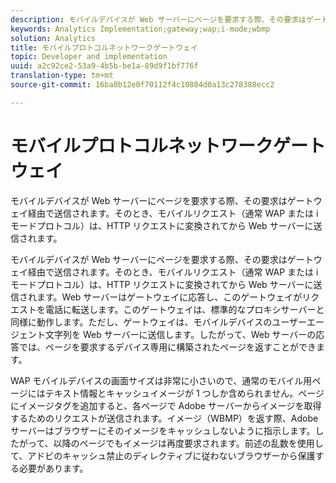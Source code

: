 ```yaml
---
description: モバイルデバイスが Web サーバーにページを要求する際、その要求はゲートウェイ経由で送信されます。そのとき、モバイルリクエスト（通常 WAP または i モードプロトコル）は、HTTP リクエストに変換されてから Web サーバーに送信されます。
keywords: Analytics Implementation;gateway;wap;i-mode;wbmp
solution: Analytics
title: モバイルプロトコルネットワークゲートウェイ
topic: Developer and implementation
uuid: a2c92ce2-53a9-4b5b-be1a-89d9f1bf776f
translation-type: tm+mt
source-git-commit: 16ba0b12e0f70112f4c10804d0a13c278388ecc2

---
```



# モバイルプロトコルネットワークゲートウェイ

モバイルデバイスが Web サーバーにページを要求する際、その要求はゲートウェイ経由で送信されます。そのとき、モバイルリクエスト（通常 WAP または i モードプロトコル）は、HTTP リクエストに変換されてから Web サーバーに送信されます。

モバイルデバイスが Web サーバーにページを要求する際、その要求はゲートウェイ経由で送信されます。そのとき、モバイルリクエスト（通常 WAP または i モードプロトコル）は、HTTP リクエストに変換されてから Web サーバーに送信されます。Web サーバーはゲートウェイに応答し、このゲートウェイがリクエストを電話に転送します。このゲートウェイは、標準的なプロキシサーバーと同様に動作します。ただし、ゲートウェイは、モバイルデバイスのユーザーエージェント文字列を Web サーバーに送信します。したがって、Web サーバーの応答では、ページを要求するデバイス専用に構築されたページを返すことができます。

WAP モバイルデバイスの画面サイズは非常に小さいので、通常のモバイル用ページにはテキスト情報とキャッシュイメージが 1 つしか含められません。ページにイメージタグを追加すると、各ページで Adobe サーバーからイメージを取得するためのリクエストが送信されます。イメージ（WBMP）を返す際、Adobe サーバーはブラウザーにそのイメージをキャッシュしないように指示します。したがって、以降のページでもイメージは再度要求されます。前述の乱数を使用して、アドビのキャッシュ禁止のディレクティブに従わないブラウザーから保護する必要があります。
